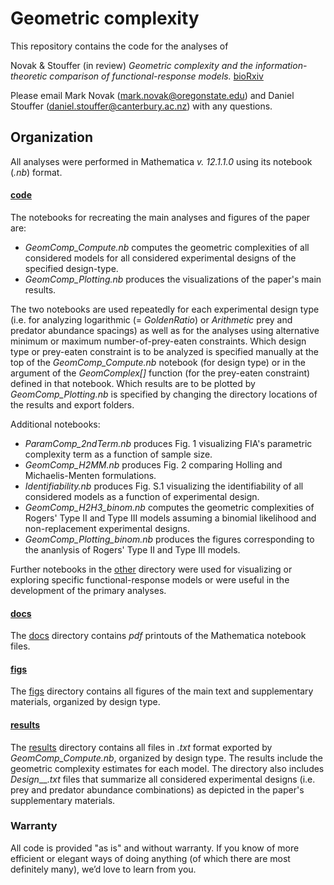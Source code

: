 # Geometric complexity
This repository contains the code for the analyses of

Novak & Stouffer (in review) *Geometric complexity and the information-theoretic comparison of functional-response models.* [bioRxiv](https://doi.org/10.1101/2021.07.31.454600)

Please email Mark Novak (mark.novak@oregonstate.edu) and Daniel Stouffer (daniel.stouffer@canterbury.ac.nz) with any questions.

## Organization
All analyses were performed in Mathematica _v. 12.1.1.0_ using its notebook (_.nb_) format.

#### [code](code/)
The notebooks for recreating the main analyses and figures of the paper are:
- _GeomComp_Compute.nb_ computes the geometric complexities of all considered models for all considered experimental designs of the specified design-type.
- _GeomComp_Plotting.nb_ produces the visualizations of the paper's main results.

The two notebooks are used repeatedly for each experimental design type (i.e. for analyzing logarithmic (= _GoldenRatio_) or _Arithmetic_ prey and predator abundance spacings) as well as for the analyses using alternative minimum or maximum number-of-prey-eaten constraints. Which design type or prey-eaten constraint is to be analyzed is specified manually at the top of the _GeomComp_Compute.nb_ notebook (for design type) or in the argument of the _GeomComplex[]_ function (for the prey-eaten constraint) defined in that notebook.  Which results are to be plotted by _GeomComp_Plotting.nb_ is specified by changing the directory locations of the results and export folders.

Additional notebooks:
- _ParamComp_2ndTerm.nb_ produces Fig. 1 visualizing FIA's parametric complexity term as a function of sample size.
- _GeomComp_H2MM.nb_ produces Fig. 2 comparing Holling and Michaelis-Menten formulations.
- _Identifiability.nb_ produces Fig. S.1 visualizing the identifiability of all considered models as a function of experimental design.
- _GeomComp_H2H3_binom.nb_ computes the geometric complexities of Rogers' Type II and Type III models assuming a binomial likelihood and non-replacement experimental designs.
- _GeomComp_Plotting_binom.nb_ produces the figures corresponding to the ananlysis of Rogers' Type II and Type III models.

Further notebooks in the [other](code/other) directory were used for visualizing or exploring specific functional-response models or were useful in the development of the primary analyses.

#### [docs](docs)
The [docs](docs) directory contains _pdf_ printouts of the Mathematica notebook files.

#### [figs](figs)
The [figs](figs) directory contains all figures of the main text and supplementary materials, organized by design type.


#### [results](results)
The [results](results) directory contains all files in _.txt_ format exported by _GeomComp_Compute.nb_, organized by design type. The results include the geometric complexity estimates for each model.  The directory also includes _Design___._txt_ files that summarize all considered experimental designs (i.e. prey and predator abundance combinations) as depicted in the paper's supplementary materials.





### Warranty
All code is provided "as is" and without warranty.  If you know of more efficient or elegant ways of doing anything (of which there are most definitely many), we’d love to learn from you.

